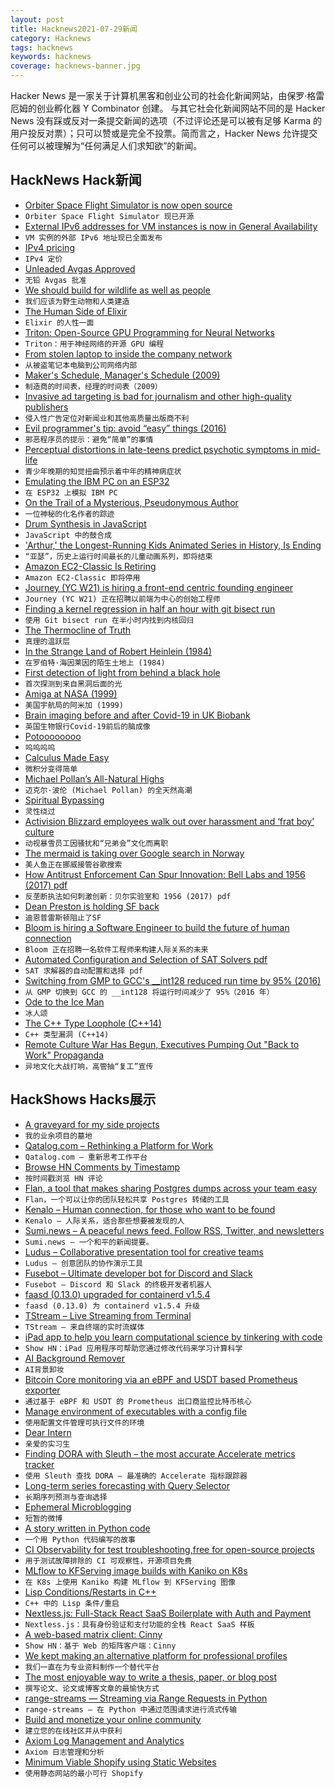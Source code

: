 ```yaml
---
layout: post
title: Hacknews2021-07-29新闻
category: Hacknews
tags: hacknews
keywords: hacknews
coverage: hacknews-banner.jpg
---
```


Hacker News 是一家关于计算机黑客和创业公司的社会化新闻网站，由保罗·格雷厄姆的创业孵化器 Y Combinator 创建。
与其它社会化新闻网站不同的是 Hacker News 没有踩或反对一条提交新闻的选项（不过评论还是可以被有足够 Karma 的用户投反对票）；只可以赞或是完全不投票。简而言之，Hacker News 允许提交任何可以被理解为“任何满足人们求知欲”的新闻。

## HackNews Hack新闻


- [Orbiter Space Flight Simulator is now open source](https://www.orbiter-forum.com/threads/orbiter-is-now-open-source.40023/)
- `Orbiter Space Flight Simulator 现已开源`
- [External IPv6 addresses for VM instances is now in General Availability](https://cloud.google.com/vpc/docs/release-notes#July_20_2021)
- `VM 实例的外部 IPv6 地址现已全面发布`
- [IPv4 pricing](https://docs.hetzner.com/general/others/ipv4-pricing/)
- `IPv4 定价`
- [Unleaded Avgas Approved](https://www.avweb.com/aviation-news/gami-awarded-long-awaited-stc-for-unleaded-100-octane-avgas/)
- `无铅 Avgas 批准`
- [We should build for wildlife as well as people](https://www.bbc.com/future/article/20210727-how-to-boost-biodiversity-and-attract-wildlife-to-your-home)
- `我们应该为野生动物和人类建造`
- [The Human Side of Elixir](https://akoutmos.com/post/betting-on-elixir/)
- `Elixir 的人性一面`
- [Triton: Open-Source GPU Programming for Neural Networks](https://www.openai.com/blog/triton/)
- `Triton：用于神经网络的开源 GPU 编程`
- [From stolen laptop to inside the company network](https://dolosgroup.io/blog/2021/7/9/from-stolen-laptop-to-inside-the-company-network)
- `从被盗笔记本电脑到公司网络内部`
- [Maker's Schedule, Manager's Schedule (2009)](http://www.paulgraham.com/makersschedule.html)
- `制造商的时间表，经理的时间表（2009）`
- [Invasive ad targeting is bad for journalism and other high-quality publishers](https://www.ethicalads.io/blog/2021/05/how-invasive-ad-targeting-is-bad-for-journalism-and-other-high-quality-publishers/)
- `侵入性广告定位对新闻业和其他高质量出版商不利`
- [Evil programmer's tip: avoid “easy” things (2016)](http://yosefk.com/blog/evil-tip-avoid-easy-things.html)
- `邪恶程序员的提示：避免“简单”的事情`
- [Perceptual distortions in late-teens predict psychotic symptoms in mid-life](https://www.binghamton.edu/news/story/3179/early-signs-perceptual-distortions-in-late-teens-predict-psychotic-symptoms-in-mid-life)
- `青少年晚期的知觉扭曲预示着中年的精神病症状`
- [Emulating the IBM PC on an ESP32](https://hackaday.com/2021/07/28/emulating-the-ibm-pc-on-an-esp32/)
- `在 ESP32 上模拟 IBM PC`
- [On the Trail of a Mysterious, Pseudonymous Author](https://www.newyorker.com/books/page-turner/on-the-trail-of-a-mysterious-pseudonymous-author)
- `一位神秘的化名作者的踪迹`
- [Drum Synthesis in JavaScript](https://www.nickwritesablog.com/drum-synthesis-in-javascript/)
- `JavaScript 中的鼓合成`
- ['Arthur,' the Longest-Running Kids Animated Series in History, Is Ending](https://text.npr.org/1021687616)
- `“亚瑟”，历史上运行时间最长的儿童动画系列，即将结束`
- [Amazon EC2-Classic Is Retiring](https://aws.amazon.com/blogs/aws/ec2-classic-is-retiring-heres-how-to-prepare/)
- `Amazon EC2-Classic 即将停用`
- [Journey (YC W21) is hiring a front-end centric founding engineer](https://jny.journey.io/p/3acc112064fc4edcbb222800198827c2?email=hnjob@yc.com)
- `Journey (YC W21) 正在招聘以前端为中心的创始工程师`
- [Finding a kernel regression in half an hour with git bisect run](https://ldpreload.com/blog/git-bisect-run)
- `使用 Git bisect run 在半小时内找到内核回归`
- [The Thermocline of Truth](https://robm.me.uk/2021/04/thermocline-of-truth/)
- `真理的温跃层`
- [In the Strange Land of Robert Heinlein (1984)](https://www.washingtonpost.com/archive/lifestyle/1984/09/05/in-the-strange-land-of-robert-heinlein/b7a2ee22-0a6e-4c29-8fc1-88b3e68ec08c/)
- `在罗伯特·海因莱因的陌生土地上 (1984)`
- [First detection of light from behind a black hole](https://news.stanford.edu/2021/07/28/first-detection-light-behind-black-hole/)
- `首次探测到来自黑洞后面的光`
- [Amiga at NASA (1999)](http://obligement.free.fr/articles_traduction/amiganasa_en.php)
- `美国宇航局的阿米加 (1999)`
- [Brain imaging before and after Covid-19 in UK Biobank](https://www.medrxiv.org/content/10.1101/2021.06.11.21258690v2)
- `英国生物银行Covid-19前后的脑成像`
- [Potoooooooo](https://en.wikipedia.org/wiki/Potoooooooo)
- `呜呜呜呜`
- [Calculus Made Easy](https://calculusmadeeasy.org/)
- `微积分变得简单`
- [Michael Pollan’s All-Natural Highs](https://newrepublic.com/article/163038/michael-pollans-natural-highs-mind-plants-book)
- `迈克尔·波伦 (Michael Pollan) 的全天然高潮`
- [Spiritual Bypassing](https://www.robertmasters.com/2013/04/29/spiritual-bypassing/)
- `灵性绕过`
- [Activision Blizzard employees walk out over harassment and ‘frat boy’ culture](https://www.theguardian.com/us-news/2021/jul/28/activision-blizzard-walkout-allegations-harassment-frat-boy-culture)
- `动视暴雪员工因骚扰和“兄弟会”文化而离职`
- [The mermaid is taking over Google search in Norway](https://alexskra.com/blog/the-mermaid-is-taking-over-google-search-in-norway/)
- `美人鱼正在挪威接管谷歌搜索`
- [How Antitrust Enforcement Can Spur Innovation: Bell Labs and 1956 (2017) pdf](https://economics.yale.edu/sites/default/files/how_antitrust_enforcement.pdf)
- `反垄断执法如何刺激创新：贝尔实验室和 1956 (2017) pdf`
- [Dean Preston is holding SF back](https://www.ebar.com/news/news//302315)
- `迪恩普雷斯顿阻止了SF`
- [Bloom is hiring a Software Engineer to build the future of human connection](item?id=27991593)
- `Bloom 正在招聘一名软件工程师来构建人际关系的未来`
- [Automated Configuration and Selection of SAT Solvers pdf](https://www.cs.ubc.ca/~kevinlb/papers/2021-SAT-handbook-chapter.pdf)
- `SAT 求解器的自动配置和选择 pdf`
- [Switching from GMP to GCC's __int128 reduced run time by 95% (2016)](https://www.nu42.com/2016/01/excellent-optimization-story.html)
- `从 GMP 切换到 GCC 的 __int128 将运行时间减少了 95%（2016 年）`
- [Ode to the Ice Man](https://www.messynessychic.com/2021/07/23/ode-to-the-ice-man/)
- `冰人颂`
- [The C++ Type Loophole (C++14)](http://alexpolt.github.io/type-loophole.html)
- `C++ 类型漏洞 (C++14)`
- [Remote Culture War Has Begun, Executives Pumping Out "Back to Work" Propaganda](https://ez.substack.com/p/the-remote-culture-war-has-begun)
- `异地文化大战打响，高管抽“复工”宣传`


## HackShows Hacks展示

- [ A graveyard for my side projects](https://hackyexperiments.vercel.app/)
- `我的业余项目的墓地`
- [ Qatalog.com – Rethinking a Platform for Work](https://qatalog.com/)
- `Qatalog.com – 重新思考工作平台`
- [ Browse HN Comments by Timestamp](https://github.com/fctorial/hn_sort_comments)
- `按时间戳浏览 HN 评论`
- [ Flan, a tool that makes sharing Postgres dumps across your team easy](https://github.com/sdelements/flan)
- `Flan，一个可以让你的团队轻松共享 Postgres 转储的工具`
- [ Kenalo – Human connection, for those who want to be found](https://kenalo.com/)
- `Kenalo – 人际关系，适合那些想要被发现的人`
- [ Sumi.news – A peaceful news feed. Follow RSS, Twitter, and newsletters](https://sumi.news)
- `Sumi.news – 一个和平的新闻提要。`
- [ Ludus – Collaborative presentation tool for creative teams](https://ludus.one)
- `Ludus – 创意团队的协作演示工具`
- [ Fusebot – Ultimate developer bot for Discord and Slack](https://github.com/fusebit/fusebot/)
- `Fusebot – Discord 和 Slack 的终极开发者机器人`
- [ faasd (0.13.0) upgraded for containerd v1.5.4](https://github.com/openfaas/faasd/releases/tag/0.13.0)
- `faasd (0.13.0) 为 containerd v1.5.4 升级`
- [ TStream – Live Streaming from Terminal](https://github.com/qnkhuat/tstream)
- `TStream – 来自终端的实时流媒体`
- [ iPad app to help you learn computational science by tinkering with code](https://tinkerstellar.com)
- `Show HN：iPad 应用程序可帮助您通过修改代码来学习计算科学`
- [ AI Background Remover](https://www.photoroom.com/background-remover/)
- `AI背景卸妆`
- [ Bitcoin Core monitoring via an eBPF and USDT based Prometheus exporter](https://bitcoind.observer/d/IAeYpfWnz/home?orgId=1&refresh=30s&sr=hn)
- `通过基于 eBPF 和 USDT 的 Prometheus 出口商监控比特币核心`
- [ Manage environment of executables with a config file](https://github.com/blurgyy/bagex)
- `使用配置文件管理可执行文件的环境`
- [ Dear Intern](https://dearintern.net)
- `亲爱的实习生`
- [ Finding DORA with Sleuth – the most accurate Accelerate metrics tracker](https://www.sleuth.io)
- `使用 Sleuth 查找 DORA – 最准确的 Accelerate 指标跟踪器`
- [ Long-term series forecasting with Query Selector](https://github.com/moraieu/query-selector)
- `长期序列预测与查询选择`
- [ Ephemeral Microblogging](https://fadd.io)
- `短暂的微博`
- [ A story written in Python code](https://www.amazon.com/Day-Code-Python-Illustrated-Beginners/dp/1735907944)
- `一个用 Python 代码编写的故事`
- [ CI Observability for test troubleshooting,free for open-source projects](https://foresight.thundra.live/testruns)
- `用于测试故障排除的 CI 可观察性，开源项目免费`
- [ MLflow to KFServing image builds with Kaniko on K8s](https://chassis.ml/)
- `在 K8s 上使用 Kaniko 构建 MLflow 到 KFServing 图像`
- [ Lisp Conditions/Restarts in C++](https://github.com/leonard-stross/conditions)
- `C++ 中的 Lisp 条件/重启`
- [ Nextless.js: Full-Stack React SaaS Boilerplate with Auth and Payment](https://nextlessjs.com)
- `Nextless.js：具有身份验证和支付功能的全栈 React SaaS 样板`
- [ A web-based matrix client: Cinny](https://github.com/ajbura/cinny/releases/tag/v1.0.0)
- `Show HN：基于 Web 的矩阵客户端：Cinny`
- [ We kept making an alternative platform for professional profiles](https://read.cv/cv/B3N1GcOjWapaIZy8pNkV)
- `我们一直在为专业资料制作一个替代平台`
- [ The most enjoyable way to write a thesis, paper, or blog post](https://www.monsterwriter.app/)
- `撰写论文、论文或博客文章的最愉快方式`
- [ range-streams — Streaming via Range Requests in Python](https://github.com/lmmx/range-streams)
- `range-streams — 在 Python 中通过范围请求进行流式传输`
- [ Build and monetize your online community](https://discoflip.com)
- `建立您的在线社区并从中获利`
- [ Axiom Log Management and Analytics](https://axiom.co)
- `Axiom 日志管理和分析`
- [ Minimum Viable Shopify using Static Websites](https://perspect.com/demo)
- `使用静态网站的最小可行 Shopify`

